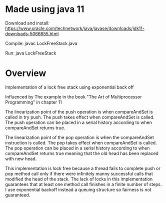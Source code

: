 # Made using java 11

Download and install: https://www.oracle.com/technetwork/java/javase/downloads/jdk11-downloads-5066655.html

Compile: javac LockFreeStack.java

Run: java LockFreeStack


# Overview

Implementation of a lock free stack using exponential back off

Influenced by The example in the book "The Art of Multiprocessor Programming" in chapter 11

The linearization point of the push operation  is when compareAndSet is called in try push.
The push takes effect when compareAndSet is called. The push operation can be placed in a
serial history according to when compareAndSet returns true.

The linearization point of the pop operation is when the compareAndSet instruction is called.
The pop takes effect when compareAndSet is called. The pop operation can be placed in a
serial history according to when compareAndSet returns true meaning that the old head has been replaced
with new head.

This implementation is lock free because a thread fails to complete push or pop method call only if there were infinitely manny
successful calls that modified the head of the stack. The lack of locks in this implementation guarantees that at least one method call finishes in a finite number
of steps. I use exponential backoff instead a queuing structure so fairness is not guaranteed.


